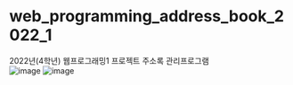 # web_programming_address_book_2022_1
2022년(4학년) 웹프로그래밍1 프로젝트 주소록 관리프로그램  
![image](https://user-images.githubusercontent.com/95518178/167332421-89330b69-550e-40f1-8288-5d3e5ab766fe.png)
![image](https://user-images.githubusercontent.com/95518178/167332452-5483296c-f38e-4400-a07d-72893b142523.png)
